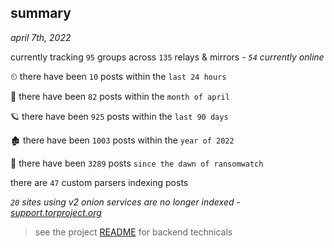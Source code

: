 
## summary
_april 7th, 2022_

currently tracking `95` groups across `135` relays & mirrors - _`54` currently online_

⏲ there have been `10` posts within the `last 24 hours`

🦈 there have been `82` posts within the `month of april`

🪐 there have been `925` posts within the `last 90 days`

🏚 there have been `1003` posts within the `year of 2022`

🦕 there have been `3289` posts `since the dawn of ransomwatch`

there are `47` custom parsers indexing posts

_`20` sites using v2 onion services are no longer indexed - [support.torproject.org](https://support.torproject.org/onionservices/v2-deprecation/)_

> see the project [README](https://github.com/thetanz/ransomwatch#ransomwatch--) for backend technicals
